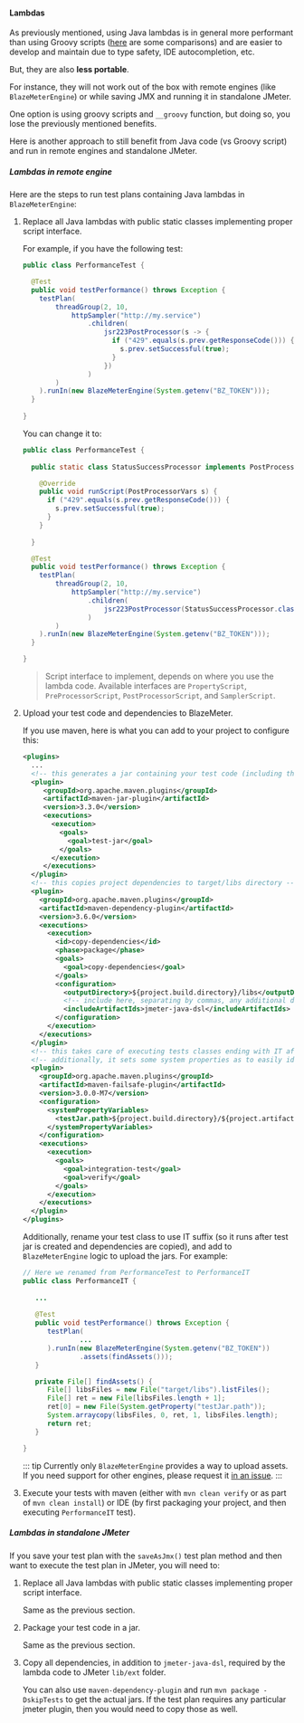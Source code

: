 #### Lambdas

As previously mentioned, using Java lambdas is in general more performant than using Groovy scripts ([here](https://github.com/abstracta/jmeter-java-dsl/releases/tag/v1.14) are some comparisons) and are easier to develop and maintain due to type safety, IDE autocompletion, etc.

But, they are also **less portable**.

For instance, they will not work out of the box with remote engines (like `BlazeMeterEngine`) or while saving JMX and running it in standalone JMeter.

One option is using groovy scripts and `__groovy` function, but doing so, you lose the previously mentioned benefits.

Here is another approach to still benefit from Java code (vs Groovy script) and run in remote engines and standalone JMeter.

##### Lambdas in remote engine

Here are the steps to run test plans containing Java lambdas in `BlazeMeterEngine`:

1. Replace all Java lambdas with public static classes implementing proper script interface.

   For example, if you have the following test:

   ```java
   public class PerformanceTest {
   
     @Test
     public void testPerformance() throws Exception {
       testPlan(
           threadGroup(2, 10,
               httpSampler("http://my.service")
                   .children(
                       jsr223PostProcessor(s -> {
                         if ("429".equals(s.prev.getResponseCode())) {
                           s.prev.setSuccessful(true);
                         }
                       })
                   )
           )
       ).runIn(new BlazeMeterEngine(System.getenv("BZ_TOKEN")));
     }
     
   }
   ```
   
   You can change it to:

   ```java
   public class PerformanceTest {
     
     public static class StatusSuccessProcessor implements PostProcessorScript {
   
       @Override
       public void runScript(PostProcessorVars s) {
         if ("429".equals(s.prev.getResponseCode())) {
           s.prev.setSuccessful(true);
         }
       }
       
     }
   
     @Test
     public void testPerformance() throws Exception {
       testPlan(
           threadGroup(2, 10,
               httpSampler("http://my.service")
                   .children(
                       jsr223PostProcessor(StatusSuccessProcessor.class)
                   )
           )
       ).runIn(new BlazeMeterEngine(System.getenv("BZ_TOKEN")));
     }
   
   }
   ```
   
   > Script interface to implement, depends on where you use the lambda code. Available interfaces are `PropertyScript`, `PreProcessorScript`, `PostProcessorScript`, and `SamplerScript`.

2. Upload your test code and dependencies to BlazeMeter.

   If you use maven, here is what you can add to your project to configure this:

   ```xml
   <plugins>
     ...
     <!-- this generates a jar containing your test code (including the public static class previously mentioned) -->
     <plugin>
        <groupId>org.apache.maven.plugins</groupId>
        <artifactId>maven-jar-plugin</artifactId>
        <version>3.3.0</version>
        <executions>
          <execution>
            <goals>
              <goal>test-jar</goal>
            </goals>
          </execution>
        </executions>
     </plugin>
     <!-- this copies project dependencies to target/libs directory -->
     <plugin>
       <groupId>org.apache.maven.plugins</groupId>
       <artifactId>maven-dependency-plugin</artifactId>
       <version>3.6.0</version>
       <executions>
         <execution>
           <id>copy-dependencies</id>
           <phase>package</phase>
           <goals>
             <goal>copy-dependencies</goal>
           </goals>
           <configuration>
             <outputDirectory>${project.build.directory}/libs</outputDirectory>
             <!-- include here, separating by commas, any additional dependencies (just the artifacts ids) you need to upload to BlazeMeter -->
             <includeArtifactIds>jmeter-java-dsl</includeArtifactIds>
           </configuration>
         </execution>
       </executions>
     </plugin>
     <!-- this takes care of executing tests classes ending with IT after test jar is generated and dependencies are copied -->
     <!-- additionally, it sets some system properties as to easily identify test jar file -->
     <plugin>
       <groupId>org.apache.maven.plugins</groupId>
       <artifactId>maven-failsafe-plugin</artifactId>
       <version>3.0.0-M7</version>
       <configuration>
         <systemPropertyVariables>
           <testJar.path>${project.build.directory}/${project.artifactId}-${project.version}-tests.jar</testJar.path> 
         </systemPropertyVariables>
       </configuration>
       <executions>
         <execution>
           <goals>
             <goal>integration-test</goal>
             <goal>verify</goal>
           </goals>
         </execution>
       </executions>
     </plugin>
   </plugins>
   ```

   Additionally, rename your test class to use IT suffix (so it runs after test jar is created and dependencies are copied), and add to `BlazeMeterEngine` logic to upload the jars. For example:

   ```java
   // Here we renamed from PerformanceTest to PerformanceIT
   public class PerformanceIT {
     
      ...
      
      @Test
      public void testPerformance() throws Exception {
         testPlan(
                 ...
         ).runIn(new BlazeMeterEngine(System.getenv("BZ_TOKEN"))
                 .assets(findAssets()));
      }
   
      private File[] findAssets() {
         File[] libsFiles = new File("target/libs").listFiles();
         File[] ret = new File[libsFiles.length + 1];
         ret[0] = new File(System.getProperty("testJar.path"));
         System.arraycopy(libsFiles, 0, ret, 1, libsFiles.length);
         return ret;
      }
   
   }
   ```
      
   ::: tip
   Currently only `BlazeMeterEngine` provides a way to upload assets. If you need support for other engines, please request it [in an issue](https://github.com/abstracta/issues).
   :::

3. Execute your tests with maven (either with `mvn clean verify` or as part of `mvn clean install`) or IDE (by first packaging your project, and then executing `PerformanceIT` test).

##### Lambdas in standalone JMeter

If you save your test plan with the `saveAsJmx()` test plan method and then want to execute the test plan in JMeter, you will need to:

1. Replace all Java lambdas with public static classes implementing proper script interface.
   
   Same as the previous section.

2. Package your test code in a jar.

   Same as the previous section.

3. Copy all dependencies, in addition to `jmeter-java-dsl`, required by the lambda code to JMeter `lib/ext` folder.
   
   You can also use `maven-dependency-plugin` and run `mvn package -DskipTests` to get the actual jars.
   If the test plan requires any particular jmeter plugin, then you would need to copy those as well.
